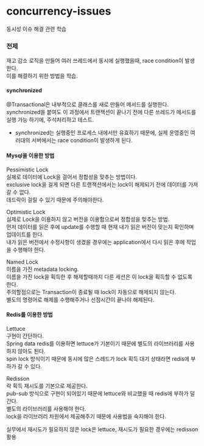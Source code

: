 # concurrency-issues
동시성 이슈 해결 관련 학습

### 전제  
재고 감소 로직을 만들어 여러 쓰레드에서 동시에 실행했을때, race condition이 발생한다.  
이를 해결하기 위한 방법을 학습.


#### synchronized  
  
@Transactional은 내부적으로 클래스를 새로 만들어 메서드를 실행한다.  
synchronized을 붙여도 이 과정에서 트랜잭션이 끝나기 전에 다른 쓰레드가 메서드를 실행 가능 하기에, 주석처리하고 테스트.  
- synchronized는 실행중인 프로세스 내에서만 유효하기 때문에, 실제 운영중인 여러대의 서버에서는 race condition이 발생하게 된다.


#### Mysql을 이용한 방법  
Pessimistic Lock  
실제로 데이터에 Lock을 걸어서 정합성을 맞추는 방법이다.   
exclusive lock을 걸게 되면 다른 트랜잭션에서는 lock이 해제되기 전에 데이터를 가져갈 수 없다.  
데드락이 걸릴 수 있기 때문에 주의해야한다.  
  
Optimistic Lock  
실제로 Lock을 이용하지 않고 버전을 이용함으로써 정합성을 맞추는 방법.  
먼저 데이터를 읽은 후에 update를 수행할 때 현재 내가 읽은 버전이 맞는지 확인하며 업데이트를 한다.  
내가 읽은 버전에서 수정사항이 생겼을 경우에는 application에서 다시 읽은 후에 작업을 수행해야 한다.  

Named Lock    
이름을 가진 metadata locking.    
이름을 가진 lock을 획득한 후 해제할때까지 다른 세션은 이 lock을 획득할 수 없도록 한다.  
주의할점으로는 Transaction이 종료될 때 lock이 자동으로 해제되지 않는다.  
별도의 명령어로 해제를 수행해주거나 선점시간이 끝나야 해제된다.  

#### Redis를 이용한 방법  
Lettuce  
구현이 간단하다.  
Spring data redis를 이용하면 lettuce가 기본이기 때문에 별도의 라이브러리를 사용하지 않아도 된다.  
spin lock 방식이기 때문에 동시에 많은 스레드가 lock 획득 대기 상태라면 redis에 부하가 갈 수 있다.  

Redisson  
락 획득 재시도를 기본으로 제공한다.  
pub-sub 방식으로 구현이 되어있기 때문에 lettuce와 비교했을 때 redis에 부하가 덜 간다.  
별도의 라이브러리를 사용해야 한다.  
lock을 라이브러리 차원에서 제공해주기 때문에 사용법을 숙지해야 한다.  
  
실무에서 재시도가 필요하지 않은 lock은 lettuce, 재시도가 필요한 경우에는 redisson 활용  

